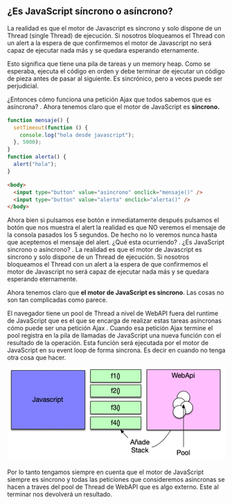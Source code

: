 ## ¿Es JavaScript síncrono o asíncrono?

La realidad es que el motor de Javascript es sincrono y solo dispone de un Thread (single Thread) de ejecución.
Si nosotros bloqueamos el Thread con un alert a la espera de que confirmemos el motor de Javascript no será capaz de ejecutar nada más y se quedara esperando eternamente.

Esto significa que tiene una pila de tareas y un memory heap. Como se esperaba, ejecuta el código en orden y debe terminar de ejecutar un código de pieza antes de pasar al siguiente. Es sincrónico, pero a veces puede ser perjudicial.

¿Entonces cómo funciona una petición Ajax que todos sabemos que es asíncrona? . Ahora tenemos claro que el motor de JavaScript es **sincrono.**

```js
function mensaje() {
  setTimeout(function () {
    console.log("hola desde javascript");
  }, 5000);
}
function alerta() {
  alert("hola");
}
```

```html
<body>
  <input type="button" value="asincrono" onclick="mensaje()" />
  <input type="button" value="alerta" onclick="alerta()" />
</body>
```

Ahora bien si pulsamos ese botón e inmediatamente después pulsamos el botón que nos muestra el alert la realidad es que NO veremos el mensaje de la consola pasados los 5 segundos. De hecho no lo veremos nunca hasta que aceptemos el mensaje del alert. ¿Qué esta ocurriendo? . ¿Es JavaScript sincrono o asíncrono? . La realidad es que el motor de Javascript es sincrono y solo dispone de un Thread de ejecución. Si nosotros bloqueamos el Thread con un alert a la espera de que confirmemos el motor de Javascript no será capaz de ejecutar nada más y se quedara esperando eternamente.

Ahora tenemos claro que **el motor de JavaScript es sincrono**. Las cosas no son tan complicadas como parece.

El navegador tiene un pool de Thread a nivel de WebAPI fuera del runtime de JavaScript que es el que se encarga de realizar estas tareas asíncronas cómo puede ser una petición Ajax . Cuando esa petición Ajax termine el pool registra en la pila de llamadas de JavaScript una nueva función con el resultado de la operación. Esta función será ejecutada por el motor de JavaScript en su event loop de forma sincrona. Es decir en cuando no tenga otra cosa que hacer.

![pool-de-thread](img/pool-thread.png)

Por lo tanto tengamos siempre en cuenta que el motor de JavaScript siempre es sincrono y todas las peticiones que consideremos asincronas se hacen a traves del pool de Thread de WebAPI que es algo externo. Este al terminar nos devolverá un resultado.
